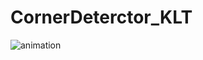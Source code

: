 # CornerDeterctor_KLT
![animation](https://github.com/AbramovB/CornerDeterctor_KLT/assets/91459294/f27ff4ef-e8aa-48cc-a59d-37611fe54e7e)
